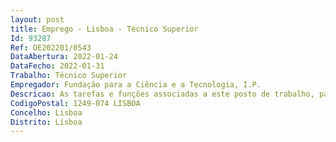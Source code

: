 ```yaml
--- 
layout: post
title: Emprego - Lisboa - Técnico Superior
Id: 93287
Ref: OE202201/0543
DataAbertura: 2022-01-24
DataFecho: 2022-01-31
Trabalho: Técnico Superior
Empregador: Fundação para a Ciência e a Tecnologia, I.P.
Descricao: As tarefas e funções associadas a este posto de trabalho, passam por  Desenvolver serviços de multimédia dirigidos para a comunidade académica nacional  Desenvolvimento e manutenção de plataformas de ensino à distância  Desenvolvimento de websites e aplicações web  Exploração de novas tecnologias de vídeo sobre IP  Desenvolver e manter serviços de webconference, streaming, lecture recording, VoD, Realidade Virtual e Aumentada.
CodigoPostal: 1249-074 LISBOA
Concelho: Lisboa
Distrito: Lisboa
--- 
```

